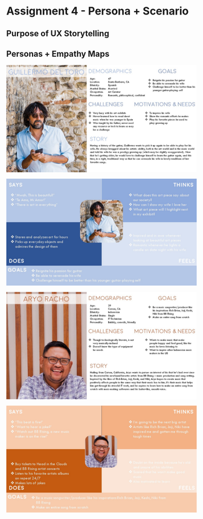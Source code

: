 # Assignment 4 - Persona + Scenario

## Purpose of UX Storytelling 

## Personas + Empathy Maps
![Guillermo Del Toro Persona](https://github.com/make-a-mark/dh110/blob/main/Assignment%204/guillermo%20persona.jpg)

![Guillermo Del Toro Empathy Map](https://github.com/make-a-mark/dh110/blob/main/Assignment%204/guillermo%20empathy%20map.jpg)

![Aryo Racho Persona](https://github.com/make-a-mark/dh110/blob/main/Assignment%204/aryo%20persona.jpg)

![Aryo Racho Empathy Map](https://github.com/make-a-mark/dh110/blob/main/Assignment%204/aryo%20empathy%20map.jpg)
